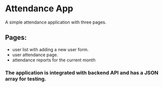 # Attendance App
  A simple attendance application with three pages.
## Pages:
 - user list with adding a new user form.
 - user attendance page.
 - attendance reports for the current month

### The application is integrated with backend API and has a JSON array for testing.
